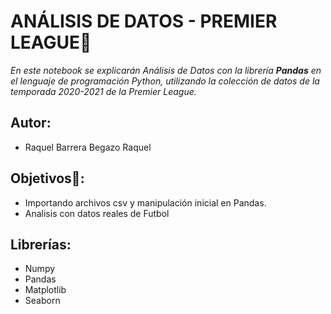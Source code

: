 # ANÁLISIS DE DATOS - PREMIER LEAGUE📗​
*En este notebook se explicarán Análisis de Datos con la librería **Pandas** en el lenguaje de programación Python, utilizando la colección de datos de la temporada 2020-2021 de la Premier League.*
## Autor:
 - Raquel Barrera Begazo Raquel
## Objetivos🌟​:
- Importando archivos csv y manipulación inicial en Pandas.
- Analisis con datos reales de Futbol
## Librerías:
- Numpy
- Pandas
- Matplotlib
- Seaborn
